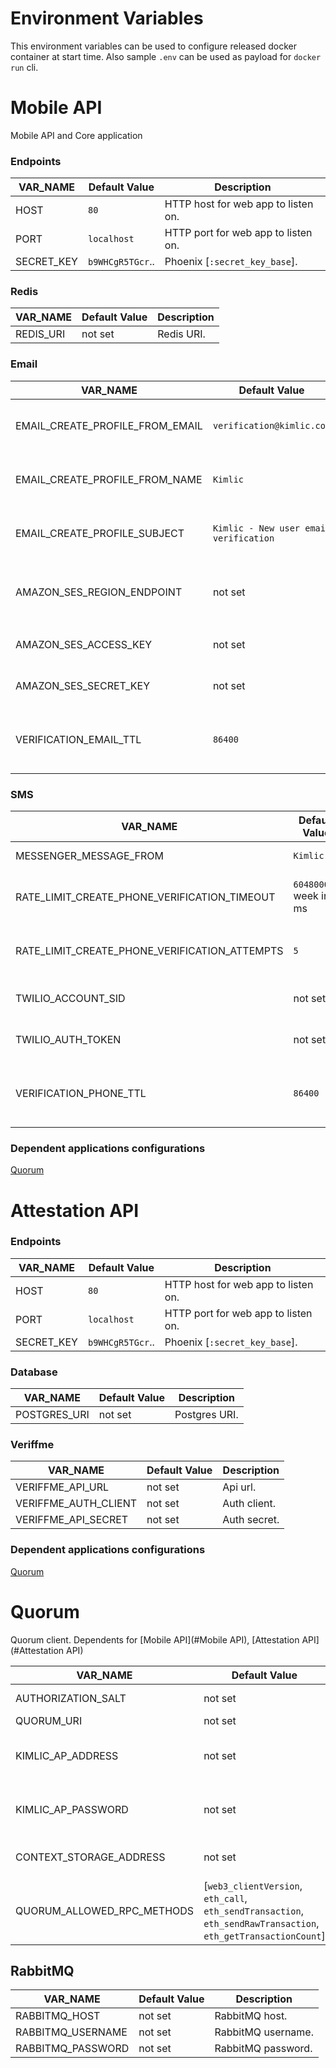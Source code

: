 # Environment Variables

This environment variables can be used to configure released docker container at start time.
Also sample `.env` can be used as payload for `docker run` cli.

# Mobile API

Mobile API and Core application 

### Endpoints

| VAR_NAME   | Default Value    | Description                         |
| ---------- | ---------------- | ----------------------------------- |
| HOST       | `80`             | HTTP host for web app to listen on. |
| PORT       | `localhost`      | HTTP port for web app to listen on. |
| SECRET_KEY | `b9WHCgR5TGcr`.. | Phoenix [`:secret_key_base`].       |

### Redis

| VAR_NAME      | Default Value | Description   |
| ------------- | ------------- | ------------- |
| REDIS_URI     | not set       | Redis URI.    |

### Email

| VAR_NAME                        | Default Value                          | Description                       |
| ------------------------------- | -------------------------------------- | --------------------------------- |
| EMAIL_CREATE_PROFILE_FROM_EMAIL | `verification@kimlic.com`              | Sender email on create profile.   |
| EMAIL_CREATE_PROFILE_FROM_NAME  | `Kimlic`                               | Sender name on create profile.    |
| EMAIL_CREATE_PROFILE_SUBJECT    | `Kimlic - New user email verification` | Sender subject on create profile. |
| AMAZON_SES_REGION_ENDPOINT      | not set                                | Amazon SES Region endpoint. Ex: `eu-west-1` |
| AMAZON_SES_ACCESS_KEY           | not set                                | Amazon SES Access key.                      |
| AMAZON_SES_SECRET_KEY           | not set                                | Amazon SES Access secret.                   |
| VERIFICATION_EMAIL_TTL          | `86400`                                | Time to live for email verification in Redis (seconds). |

### SMS

| VAR_NAME               | Default Value        | Description  |
| ---------------------- | -------------------- | ------------ |
| MESSENGER_MESSAGE_FROM | `Kimlic`             | Sender name. |
| RATE_LIMIT_CREATE_PHONE_VERIFICATION_TIMEOUT  | `604800000` week in ms | Timeout for phone verification (in ms). |
| RATE_LIMIT_CREATE_PHONE_VERIFICATION_ATTEMPTS | `5`                    | Max attempts for phone verification.    |
| TWILIO_ACCOUNT_SID     | not set              | Twilio account secret id.  |
| TWILIO_AUTH_TOKEN      | not set              | Twilio account auth token. |
| VERIFICATION_PHONE_TTL | `86400`       | Time to live for phone verification (in seconds). |

### Dependent applications configurations

[Quorum](#Quorum)

# Attestation API

### Endpoints

| VAR_NAME   | Default Value    | Description                         |
| ---------- | ---------------- | ----------------------------------- |
| HOST       | `80`             | HTTP host for web app to listen on. |
| PORT       | `localhost`      | HTTP port for web app to listen on. |
| SECRET_KEY | `b9WHCgR5TGcr`.. | Phoenix [`:secret_key_base`].       |

### Database

| VAR_NAME      | Default Value | Description   |
| ------------- | ------------- | ------------- |
| POSTGRES_URI  | not set       | Postgres URI. |

### Veriffme

| VAR_NAME              | Default Value | Description  |
| --------------------- | ------------- | ------------ |
| VERIFFME_API_URL      | not set       | Api url.     |
| VERIFFME_AUTH_CLIENT  | not set       | Auth client. |
| VERIFFME_API_SECRET   | not set       | Auth secret. |

### Dependent applications configurations

[Quorum](#Quorum)

# Quorum

Quorum client.
Dependents for [Mobile API](#Mobile API), [Attestation API](#Attestation API)

| VAR_NAME                   | Default Value | Description                        |
| -------------------------- | ------------- | ---------------------------------- |
| AUTHORIZATION_SALT         | not set       | Authorization salt.                |
| QUORUM_URI                 | not set       | Quorum uri.         |
| KIMLIC_AP_ADDRESS          | not set       | Kimlic attestation party address.  |
| KIMLIC_AP_PASSWORD         | not set       | Kimlic attestation party password. |
| CONTEXT_STORAGE_ADDRESS    | not set       | Context storage address.           |
| QUORUM_ALLOWED_RPC_METHODS | [`web3_clientVersion`, `eth_call`, `eth_sendTransaction`, `eth_sendRawTransaction`, `eth_getTransactionCount`] | Quorum allowed rpc methods. |

## RabbitMQ

| VAR_NAME          | Default Value | Description        |
| ----------------- | ------------- | ------------------ |
| RABBITMQ_HOST     | not set       | RabbitMQ host.     |
| RABBITMQ_USERNAME | not set       | RabbitMQ username. |
| RABBITMQ_PASSWORD | not set       | RabbitMQ password. |
